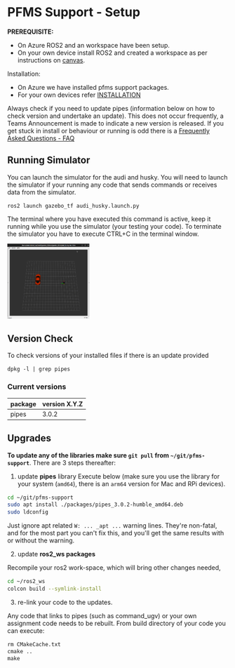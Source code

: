 

PFMS Support - Setup
=========================

**PREREQUISITE:** 

- On Azure ROS2 and an workspace have been setup. 
- On your own device install ROS2 and created a workspace as per instructions on [canvas](https://canvas.uts.edu.au/courses/30581/pages/customising-linux-install-for-pfms?wrap=1).

Installation:

- On Azure we have installed pfms support packages. 
- For your own devices refer [INSTALLATION](INSTALLATION.md)

Always check if you need to update pipes (information below on how to check version and undertake an update). This does not occur frequently, a Teams Announcement is made to indicate a new version is released. If you get stuck in install or behaviour or running is odd there is a [Frequently Asked Questions - FAQ](./FAQ.md)

## Running Simulator

You can launch the simulator for the audi and husky. You will need to launch the simulator if your running any code that sends commands or receives data from the simulator. 

```
ros2 launch gazebo_tf audi_husky.launch.py
```
The terminal where you have executed this command is active, keep it running while you use the simulator (your testing your code). To terminate the simulator you have to execute CTRL+C in the terminal window.

<img src="./images/rviz_audi_husky.png" alt="rviz_audi_husky" style="zoom:20%;" />

Version Check
-------------------------

To check versions of your installed files if there is an update provided

```
dpkg -l | grep pipes
```

### Current versions

| package | version  X.Y.Z |
| ------- | -------------- |
| pipes   | 3.0.2          |

## Upgrades

**To update any of the libraries make sure `git pull` from `~/git/pfms-support`**. There are 3 steps thereafter:

1) update **pipes** library
Execute below (make sure you use the library for your system (`amd64`), there is an `arm64` version for Mac and RPi devices). 

```bash
cd ~/git/pfms-support
sudo apt install ./packages/pipes_3.0.2-humble_amd64.deb
sudo ldconfig
```

Just ignore apt related `W: ... _apt ...` warning lines. They're non-fatal, and for the most part you can't fix this, and you'll get the same results with or without the warning.

2) update **ros2_ws packages**

Recompile your ros2 work-space, which will bring other changes needed,

```bash
cd ~/ros2_ws
colcon build --symlink-install
```

3) re-link your code to the updates.

Any code that links to pipes (such as command_ugv) or your own assignment code needs to be rebuilt. From build directory of your code you can execute:

```
rm CMakeCache.txt
cmake ..
make
```


